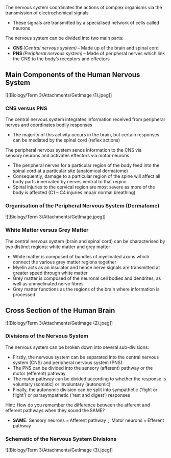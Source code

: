 
The nervous system coordinates the actions of complex organisms via the transmission of electrochemical signals
- These signals are transmitted by a specialised network of cells called neurons 

The nervous system can be divided into two main parts: 
- **CNS** *(Central nervous system)* – Made up of the brain and spinal cord 
- **PNS** *(Peripheral nervous system)* – Made of peripheral nerves which link the CNS to the body’s receptors and effectors 

## **Main Components of the Human Nervous System** 
![[Biology/Term 3/Attachments/GetImage (1).jpeg]]

### CNS versus PNS 
The central nervous system integrates information received from peripheral nerves and coordinates bodily responses 
- The majority of this activity occurs in the brain, but certain responses can be mediated by the spinal cord (reflex actions)

The peripheral nervous system sends information to the CNS via sensory neurons and activates effectors via motor neurons  
- The peripheral nerves for a particular region of the body feed into the spinal cord at a particular site (anatomical dermatome) 
- Consequently, damage to a particular region of the spine will affect all body parts innervated by nerves ventral to that region 
- Spinal injuries to the cervical region are most severe as more of the body is affected (C1 – C4 injuries impair normal breathing) 

### **Organisation of the Peripheral Nervous System (Dermatome)** 
![[Biology/Term 3/Attachments/GetImage.jpeg]]

### White Matter versus Grey Matter 
The central nervous system (brain and spinal cord) can be characterised by two distinct regions: white matter and grey matter 
- White matter is composed of bundles of myelinated axons which connect the various grey matter regions together 
- Myelin acts as an insulator and hence nerve signals are transmitted at greater speed through white matter 
- Grey matter is composed of the neuronal cell bodies and dendrites, as well as unmyelinated nerve fibres
- Grey matter functions as the regions of the brain where information is processed 

## Cross Section of the Human Brain 
![[Biology/Term 3/Attachments/GetImage (2).jpeg]]
### Divisions of the Nervous System 
The nervous system can be broken down into several sub-divisions: 
- Firstly, the nervous system can be separated into the central nervous system (CNS) and peripheral nervous system (PNS) 
- The PNS can be divided into the sensory (afferent) pathway or the motor (efferent) pathway 
- The motor pathway can be divided according to whether the response is voluntary (somatic) or involuntary (autonomic) 
- Finally, the autonomic division can be split into sympathetic (‘fight or flight’) or parasympathetic (‘rest and digest’) responses 

Hint:  How do you remember the difference between the afferent and efferent pathways when they sound the SAME? 

- **SAME**:  Sensory neurons = Afferent pathway  ;  Motor neurons = Efferent pathway

### **Schematic of the Nervous System Divisions**
![[Biology/Term 3/Attachments/GetImage (3).jpeg]]